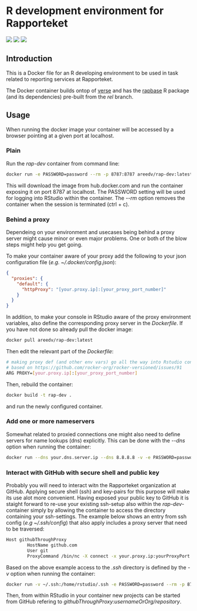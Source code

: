 # R development environment for Rapporteket
[![](https://img.shields.io/docker/automated/areedv/rap-dev.svg)](https://hub.docker.com/r/areedv/rap-dev/builds/)
[![](https://img.shields.io/docker/build/areedv/rap-dev.svg)](https://hub.docker.com/r/areedv/rap-dev/builds/)
[![](https://img.shields.io/docker/pulls/areedv/rap-dev.svg)](https://hub.docker.com/r/areedv/rap-dev)


## Introduction
This is a Docker file for an R developing environment to be used in task
related to reporting services at Rapporteket.

The Docker container builds ontop of
[verse](https://hub.docker.com/r/rocker/verse) and has the
[rapbase](https://github.com/Rapporteket/rapbase) R package (and its
dependencies) pre-built from the _rel_ branch.

## Usage
When running the docker image your container will be accessed by a browser
pointing at a given port at localhost.

### Plain
Run the _rap-dev_ container from command line:
```bash
docker run -e PASSWORD=password --rm -p 8787:8787 areedv/rap-dev:latest
```
This will download the image from hub.docker.com and run the container
exposing it on port 8787 at localhost. The PASSWORD setting will be used for
logging into RStudio within the container. The _--rm_ option removes the
container when the session is terminated (ctrl + c).

### Behind a proxy
Dependeing on your environment and usecases being behind a proxy server might
cause minor or even major problems. One or both of the blow steps might
help you get going.

To make your container aware of your proxy add the following to your json
configuration file (_e.g. ~/.docker/config.json_):

```json
{
  "proxies": {
    "default": {
      "httpProxy": "[your.proxy.ip]:[your_proxy_port_number]"
    }
  }
}
```
In addition, to make your console in RStudio aware of the proxy environment
variables, also define the corresponding proxy server in the _Dockerfile_. If
you have not done so already pull the docker image:
```bash
docker pull areedv/rap-dev:latest
```

Then edit the relevant part of the _Dockerfile_:

```bash
# making proxy def (and other env vars) go all the way into Rstudio console
# based on https://github.com/rocker-org/rocker-versioned/issues/91
ARG PROXY=[your.proxy.ip]:[your_proxy_port_number]
```
Then, rebuild the container:
```bash
docker build -t rap-dev .
```
and run the newly configured container.

### Add one or more nameservers
Somewhat related to proxied connections one might also need to define servers
for name lookups (dns) explicitly. This can be done with the _--dns_ option
when running the container:
```bash
docker run --dns your.dns.server.ip --dns 8.8.8.8 -v -e PASSWORD=password --rm -p 8787:8787 areedv/rap-dev:latest
```

### Interact with GitHub with secure shell and public key
Probably you will need to interact witn the Rapporteket organization at
GitHub. Applying secure shell (ssh) and key-pairs for this purpose will make
its use alot more convenient. Having exposed your public key to GitHub it is
staight forward to re-use your existing ssh-setup also within the
_rap-dev_-container simply by allowing the container to access the directory
containing your ssh-settings. The example below shows an entry from ssh config
(_e.g ~/.ssh/config_) that also apply includes a proxy server that need to be
traversed:
```bash
Host githubThroughProxy
        HostName github.com
        User git
        ProxyCommand /bin/nc -X connect -x your.proxy.ip:yourProxyPort %h %p
```
Based on the above example access to the _.ssh_ directory is defined by the
_-v_ option when running the container:
```bash
docker run -v ~/.ssh:/home/rstudio/.ssh -e PASSWORD=password --rm -p 8787:8787 areedv/rap-dev:latest
```

Then, from within RStudio in your container new projects can be started from
GitHub refering to _githubThroughProxy:usernameOrOrg/repository_.

